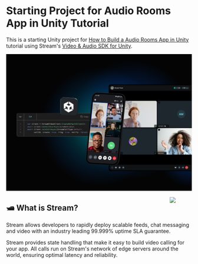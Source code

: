 # Starting Project for Audio Rooms App in Unity Tutorial

This is a starting Unity project for [How to Build a Audio Rooms App in Unity](https://getstream.io/video/docs/unity/tutorials/audio-room/) tutorial using Stream's [Video & Audio SDK for Unity](https://github.com/GetStream/stream-video-unity).

<p align="center">
  <img alt="Cross-platform support" src="ReadmeAssets/stream_unity_cross_platform.jpg"/>
</p>

<a href="https://getstream.io">
<img src="https://user-images.githubusercontent.com/24237865/138428440-b92e5fb7-89f8-41aa-96b1-71a5486c5849.png" align="right" width="12%"/>
</a>

## 🛥 What is Stream?

Stream allows developers to rapidly deploy scalable feeds, chat messaging and video with an industry leading 99.999% uptime SLA guarantee.

Stream provides state handling that make it easy to build video calling for your app. All calls run on Stream's network of edge servers around the world, ensuring optimal latency and reliability.